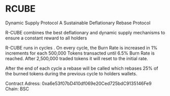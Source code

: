 # RCUBE
Dynamic Supply Protocol
A Sustainable Deflationary Rebase Protocol

R-CUBE combines the best deflationary and dynamic supply mechanisms to ensure a constant reward to all  holders

R-CUBE  runs in cycles . On every cycle, the Burn Rate is increased in 1% increments for each 500,000 Tokens transacted  until 6.5%  Burn Rate  is  reached.  After  2,500,000 traded tokens it  will  reset  to  the  initial  rate.  

After the end of each cycle a rebase will be called which rebases 25% of the burned tokens during the previous cycle to holders wallets.

Contract Adress: 0xa6e53f07bD410df069e20Ced725bdC9135146Fe9
Chain: BSC
